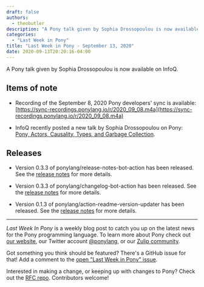 ```yaml
---
draft: false
authors:
  - theobutler
description: "A Pony talk given by Sophia Drossopoulou is now available on InfoQ."
categories:
  - "Last Week in Pony"
title: "Last Week in Pony - September 13, 2020"
date: 2020-09-13T20:20:16-04:00
---
```


A Pony talk given by Sophia Drossopoulou is now available on InfoQ.
<!-- more -->

## Items of note

- Recording of the September 8, 2020 Pony developers' sync is available: [https://sync-recordings.ponylang.io/r/2020_09_08.m4a](https://sync-recordings.ponylang.io/r/2020_09_08.m4a)

- InfoQ recently posted a new talk by Sophia Drossopoulou on Pony: [Pony, Actors, Causality, Types, and Garbage Collection](https://www.infoq.com/presentations/pony-types-garbage-collection/).

## Releases

- Version 0.3.3 of ponylang/release-notes-bot-action has been released.
See the [release notes](https://github.com/ponylang/release-notes-bot-action/releases/tag/0.3.3) for more details.

- Version 0.3.3 of ponylang/changelog-bot-action has been released.
See the [release notes](https://github.com/ponylang/changelog-bot-action/releases/tag/0.3.3) for more details.

- Version 0.1.3 of ponylang/action-readme-version-updater has been released.
See the [release notes](https://github.com/ponylang/action-readme-version-updater/releases/tag/0.1.3) for more details.

---

_Last Week In Pony_ is a weekly blog post to catch you up on the latest news for the Pony programming language. To learn more about Pony check out [our website](https://ponylang.io), our Twitter account [@ponylang](https://twitter.com/ponylang), or our [Zulip community](https://ponylang.zulipchat.com).

Got something you think should be featured? There's a GitHub issue for that! Add a comment to the [open "Last Week in Pony" issue](https://github.com/ponylang/ponylang.github.io/issues?q=is%3Aissue+is%3Aopen+label%3Alast-week-in-pony).

Interested in making a change, or keeping up with changes to Pony? Check out the [RFC repo](https://github.com/ponylang/rfcs). Contributors welcome!
